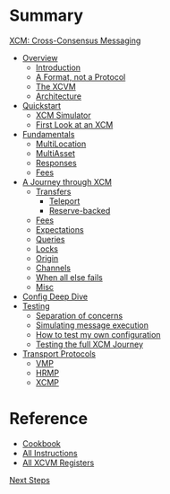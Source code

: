# Summary

[XCM: Cross-Consensus Messaging](xcm.md)

- [Overview](overview/README.md)
  - [Introduction](overview/interoperability.md)
  - [A Format, not a Protocol](overview/format.md)
  - [The XCVM](overview/xcvm.md)
  - [Architecture](overview/architecture.md)
- [Quickstart](quickstart/README.md)
  - [XCM Simulator](quickstart/xcm-simulator.md)
  - [First Look at an XCM](quickstart/first-look.md)
- [Fundamentals]()
  - [MultiLocation]()
  - [MultiAsset]()
  - [Responses]()
  - [Fees]()
- [A Journey through XCM](journey/README.md)
  - [Transfers](journey/transfers/README.md)
    - [Teleport](journey/transfers/teleports.md)
    - [Reserve-backed](journey/transfers/reserve.md)
  - [Fees]()
  - [Expectations]()
  - [Queries]()
  - [Locks]()
  - [Origin]()
  - [Channels]()
  - [When all else fails]()
  - [Misc]()
- [Config Deep Dive]()
- [Testing]()
  - [Separation of concerns]()
  - [Simulating message execution]()
  - [How to test my own configuration]()
  - [Testing the full XCM Journey]()
- [Transport Protocols]()
  - [VMP]()
  - [HRMP]()
  - [XCMP]()

# Reference

- [Cookbook]()
- [All Instructions]()
- [All XCVM Registers]()

[Next Steps]()
